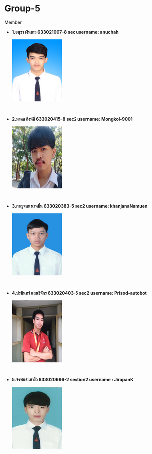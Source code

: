 # Group-5

Member
- **1.อนุชา เงินขาว      633021007-8 sec   username: anuchah**
  <p><img src="media/anucha.jpg" width="160" height="200"></p>
<br/>

- **2.มงคล สิงห์ดี       633020415-8 sec2  username: Mongkol-9001**
  <p><img src="media/tuinui.jpg" width="160" height="200"></p>
<br/>

- **3.กาญจนะ นาหมื่น    633020383-5 sec2  username: khanjanaNamuen**
  <p><img src="media/กาญจน.jpg" width="160" height="200"></p>
<br/>

- **4.ปรมินทร์ แสนธิจักร   633020403-5 sec2  username: Prisod-autobot**
  <p><img src="media/poramin.jpg" width="160" height="200"></p>
<br/>

- **5.จิรพันธ์ เค้างิ้ว 633020996-2 section2 username : JirapanK**
  <p><img src="media/jab.jpg" width="160" height="200"></p>

